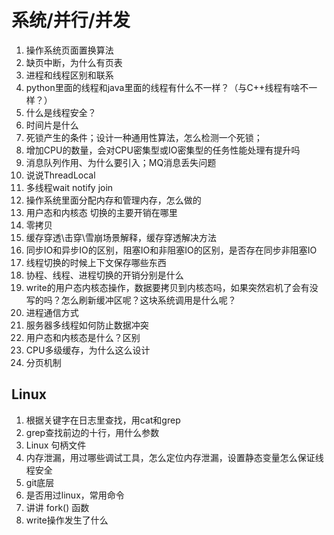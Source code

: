 # 系统/并行/并发

1. 操作系统页面置换算法
2. 缺页中断，为什么有页表
3. 进程和线程区别和联系
4. python里面的线程和java里面的线程有什么不一样？（与C++线程有啥不一样？）
5. 什么是线程安全？
6. 时间片是什么
7. 死锁产生的条件；设计一种通用性算法，怎么检测一个死锁；
8. 增加CPU的数量，会对CPU密集型或IO密集型的任务性能处理有提升吗
9. 消息队列作用、为什么要引入；MQ消息丢失问题 
10. 说说ThreadLocal
11. 多线程wait notify join
12. 操作系统里面分配内存和管理内存，怎么做的
13. 用户态和内核态 切换的主要开销在哪里
14. 零拷贝
15. 缓存穿透\击穿\雪崩场景解释，缓存穿透解决方法
16. 同步IO和异步IO的区别，阻塞IO和非阻塞IO的区别，是否存在同步非阻塞IO
17. 线程切换的时候上下文保存哪些东西
18. 协程、线程、进程切换的开销分别是什么
19. write的用户态内核态操作，数据要拷贝到内核态吗，如果突然宕机了会有没写的吗？怎么刷新缓冲区呢？这块系统调用是什么呢？
20. 进程通信方式
21. 服务器多线程如何防止数据冲突
22. 用户态和内核态是什么？区别
23. CPU多级缓存，为什么这么设计
24. 分页机制

## Linux

1. 根据关键字在日志里查找，用cat和grep
2. grep查找前边的十行，用什么参数
3. Linux 句柄文件
4. 内存泄漏，用过哪些调试工具，怎么定位内存泄漏，设置静态变量怎么保证线程安全
5. git底层
6. 是否用过linux，常用命令
7. 讲讲 fork() 函数
8. write操作发生了什么
